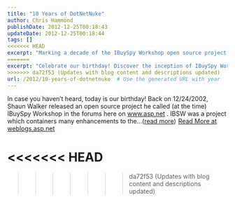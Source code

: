 ```yaml
---
title: "10 Years of DotNetNuke"
author: Chris Hammond
publishDate: 2012-12-25T00:18:43
updateDate: 2012-12-25T00:18:44
tags: []
<<<<<<< HEAD
excerpt: "Marking a decade of the IBuySpy Workshop open source project, started by Shaun Walker on 12/24/2002. Explore its evolution!"
=======
excerpt: "Celebrate our birthday! Discover the inception of IBuySpy Workshop by Shaun Walker in 2002. Learn more about this open source project at weblogs.asp.net."
>>>>>>> da72f53 (Updates with blog content and descriptions updated)
url: /2012/10-years-of-dotnetnuke  # Use the generated URL with year
---
```

In case you haven’t heard, today is our birthday! Back on 12/24/2002, Shaun Walker released an open source project he called (at the time) IBuySpy Workshop in the forums here on www.asp.net . IBSW was a project which containers many enhancements to the...(<a href="https://weblogs.asp.net/christoc/archive/2012/12/24/10-years-of-dotnetnuke.aspx">read more</a>)<img src="https://weblogs.asp.net/aggbug.aspx?PostID=9646553" width="1" height="1"> <a href="https://weblogs.asp.net/christoc/archive/2012/12/24/10-years-of-dotnetnuke.aspx">Read More at weblogs.asp.net</a>

<<<<<<< HEAD
=======


>>>>>>> da72f53 (Updates with blog content and descriptions updated)
